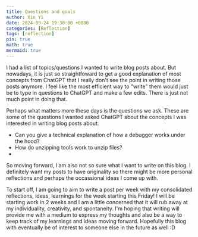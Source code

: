 ```yaml
---
title: Questions and goals
author: Xin Yi
date: 2024-09-24 19:30:00 +0800
categories: [Reflection]
tags: [reflection]
pin: true
math: true
mermaid: true
---
```


I had a list of topics/questions I wanted to write blog posts about. But nowadays, it is just so straightfoward to get a good explanation of most concepts from ChatGPT that I really don't see the point in writing those posts anymore. I feel like the most efficient way to "write" them would just be to type in questions to ChatGPT and make a few edits. There is just not much point in doing that.

Perhaps what matters more these days is the questions we ask. These are some of the questions I wanted asked ChatGPT about the concepts I was interested in writing blog posts about:
- Can you give a technical explanation of how a debugger works under the hood?
- How do unzipping tools work to unzip files?
- 

So moving forward, I am also not so sure what I want to write on this blog. I definitely want my posts to have originality so there might be more personal reflections and perhaps the occassional ideas I come up with.

To start off, I am going to aim to write a post per week with my consolidated reflections, ideas, learnings for the week starting this Friday! I will be starting work in 2 weeks and I am a little concerned that it will rub away at my individuality, creativity, and spontaneity. I'm hoping that writing will provide me with a medium to express my thoughts and also be a way to keep track of my learnings and ideas moving forward. Hopefully this blog with eventually be of interest to someone else in the future as well :D